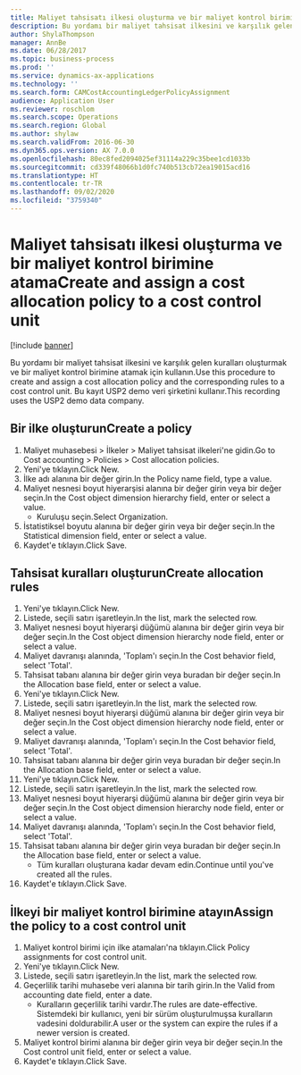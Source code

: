 ```yaml
---
title: Maliyet tahsisatı ilkesi oluşturma ve bir maliyet kontrol birimine atama
description: Bu yordamı bir maliyet tahsisat ilkesini ve karşılık gelen kuralları oluşturmak ve bir maliyet kontrol birimine atamak için kullanın.
author: ShylaThompson
manager: AnnBe
ms.date: 06/28/2017
ms.topic: business-process
ms.prod: ''
ms.service: dynamics-ax-applications
ms.technology: ''
ms.search.form: CAMCostAccountingLedgerPolicyAssignment
audience: Application User
ms.reviewer: roschlom
ms.search.scope: Operations
ms.search.region: Global
ms.author: shylaw
ms.search.validFrom: 2016-06-30
ms.dyn365.ops.version: AX 7.0.0
ms.openlocfilehash: 80ec8fed2094025ef31114a229c35bee1cd1033b
ms.sourcegitcommit: cd339f48066b1d0fc740b513cb72ea19015acd16
ms.translationtype: HT
ms.contentlocale: tr-TR
ms.lasthandoff: 09/02/2020
ms.locfileid: "3759340"
---
```

# <a name="create-and-assign-a-cost-allocation-policy-to-a-cost-control-unit"></a><span data-ttu-id="96d8c-103">Maliyet tahsisatı ilkesi oluşturma ve bir maliyet kontrol birimine atama</span><span class="sxs-lookup"><span data-stu-id="96d8c-103">Create and assign a cost allocation policy to a cost control unit</span></span>

[!include [banner](../../includes/banner.md)]

<span data-ttu-id="96d8c-104">Bu yordamı bir maliyet tahsisat ilkesini ve karşılık gelen kuralları oluşturmak ve bir maliyet kontrol birimine atamak için kullanın.</span><span class="sxs-lookup"><span data-stu-id="96d8c-104">Use this procedure to create and assign a cost allocation policy and the corresponding rules to a cost control unit.</span></span> <span data-ttu-id="96d8c-105">Bu kayıt USP2 demo veri şirketini kullanır.</span><span class="sxs-lookup"><span data-stu-id="96d8c-105">This recording uses the USP2 demo data company.</span></span>


## <a name="create-a-policy"></a><span data-ttu-id="96d8c-106">Bir ilke oluşturun</span><span class="sxs-lookup"><span data-stu-id="96d8c-106">Create a policy</span></span>
1. <span data-ttu-id="96d8c-107">Maliyet muhasebesi > İlkeler > Maliyet tahsisat ilkeleri'ne gidin.</span><span class="sxs-lookup"><span data-stu-id="96d8c-107">Go to Cost accounting > Policies > Cost allocation policies.</span></span>
2. <span data-ttu-id="96d8c-108">Yeni'ye tıklayın.</span><span class="sxs-lookup"><span data-stu-id="96d8c-108">Click New.</span></span>
3. <span data-ttu-id="96d8c-109">İlke adı alanına bir değer girin.</span><span class="sxs-lookup"><span data-stu-id="96d8c-109">In the Policy name field, type a value.</span></span>
4. <span data-ttu-id="96d8c-110">Maliyet nesnesi boyut hiyerarşisi alanına bir değer girin veya bir değer seçin.</span><span class="sxs-lookup"><span data-stu-id="96d8c-110">In the Cost object dimension hierarchy field, enter or select a value.</span></span>
    * <span data-ttu-id="96d8c-111">Kuruluşu seçin.</span><span class="sxs-lookup"><span data-stu-id="96d8c-111">Select Organization.</span></span>  
5. <span data-ttu-id="96d8c-112">İstatistiksel boyutu alanına bir değer girin veya bir değer seçin.</span><span class="sxs-lookup"><span data-stu-id="96d8c-112">In the Statistical dimension field, enter or select a value.</span></span>
6. <span data-ttu-id="96d8c-113">Kaydet'e tıklayın.</span><span class="sxs-lookup"><span data-stu-id="96d8c-113">Click Save.</span></span>

## <a name="create-allocation-rules"></a><span data-ttu-id="96d8c-114">Tahsisat kuralları oluşturun</span><span class="sxs-lookup"><span data-stu-id="96d8c-114">Create allocation rules</span></span>
1. <span data-ttu-id="96d8c-115">Yeni'ye tıklayın.</span><span class="sxs-lookup"><span data-stu-id="96d8c-115">Click New.</span></span>
2. <span data-ttu-id="96d8c-116">Listede, seçili satırı işaretleyin.</span><span class="sxs-lookup"><span data-stu-id="96d8c-116">In the list, mark the selected row.</span></span>
3. <span data-ttu-id="96d8c-117">Maliyet nesnesi boyut hiyerarşi düğümü alanına bir değer girin veya bir değer seçin.</span><span class="sxs-lookup"><span data-stu-id="96d8c-117">In the Cost object dimension hierarchy node field, enter or select a value.</span></span>
4. <span data-ttu-id="96d8c-118">Maliyet davranışı alanında, 'Toplam'ı seçin.</span><span class="sxs-lookup"><span data-stu-id="96d8c-118">In the Cost behavior field, select 'Total'.</span></span>
5. <span data-ttu-id="96d8c-119">Tahsisat tabanı alanına bir değer girin veya buradan bir değer seçin.</span><span class="sxs-lookup"><span data-stu-id="96d8c-119">In the Allocation base field, enter or select a value.</span></span>
6. <span data-ttu-id="96d8c-120">Yeni'ye tıklayın.</span><span class="sxs-lookup"><span data-stu-id="96d8c-120">Click New.</span></span>
7. <span data-ttu-id="96d8c-121">Listede, seçili satırı işaretleyin.</span><span class="sxs-lookup"><span data-stu-id="96d8c-121">In the list, mark the selected row.</span></span>
8. <span data-ttu-id="96d8c-122">Maliyet nesnesi boyut hiyerarşi düğümü alanına bir değer girin veya bir değer seçin.</span><span class="sxs-lookup"><span data-stu-id="96d8c-122">In the Cost object dimension hierarchy node field, enter or select a value.</span></span>
9. <span data-ttu-id="96d8c-123">Maliyet davranışı alanında, 'Toplam'ı seçin.</span><span class="sxs-lookup"><span data-stu-id="96d8c-123">In the Cost behavior field, select 'Total'.</span></span>
10. <span data-ttu-id="96d8c-124">Tahsisat tabanı alanına bir değer girin veya buradan bir değer seçin.</span><span class="sxs-lookup"><span data-stu-id="96d8c-124">In the Allocation base field, enter or select a value.</span></span>
11. <span data-ttu-id="96d8c-125">Yeni'ye tıklayın.</span><span class="sxs-lookup"><span data-stu-id="96d8c-125">Click New.</span></span>
12. <span data-ttu-id="96d8c-126">Listede, seçili satırı işaretleyin.</span><span class="sxs-lookup"><span data-stu-id="96d8c-126">In the list, mark the selected row.</span></span>
13. <span data-ttu-id="96d8c-127">Maliyet nesnesi boyut hiyerarşi düğümü alanına bir değer girin veya bir değer seçin.</span><span class="sxs-lookup"><span data-stu-id="96d8c-127">In the Cost object dimension hierarchy node field, enter or select a value.</span></span>
14. <span data-ttu-id="96d8c-128">Maliyet davranışı alanında, 'Toplam'ı seçin.</span><span class="sxs-lookup"><span data-stu-id="96d8c-128">In the Cost behavior field, select 'Total'.</span></span>
15. <span data-ttu-id="96d8c-129">Tahsisat tabanı alanına bir değer girin veya buradan bir değer seçin.</span><span class="sxs-lookup"><span data-stu-id="96d8c-129">In the Allocation base field, enter or select a value.</span></span>
    * <span data-ttu-id="96d8c-130">Tüm kuralları oluşturana kadar devam edin.</span><span class="sxs-lookup"><span data-stu-id="96d8c-130">Continue until you've created all the rules.</span></span>  
16. <span data-ttu-id="96d8c-131">Kaydet'e tıklayın.</span><span class="sxs-lookup"><span data-stu-id="96d8c-131">Click Save.</span></span>

## <a name="assign-the-policy-to-a-cost-control-unit"></a><span data-ttu-id="96d8c-132">İlkeyi bir maliyet kontrol birimine atayın</span><span class="sxs-lookup"><span data-stu-id="96d8c-132">Assign the policy to a cost control unit</span></span>
1. <span data-ttu-id="96d8c-133">Maliyet kontrol birimi için ilke atamaları'na tıklayın.</span><span class="sxs-lookup"><span data-stu-id="96d8c-133">Click Policy assignments for cost control unit.</span></span>
2. <span data-ttu-id="96d8c-134">Yeni'ye tıklayın.</span><span class="sxs-lookup"><span data-stu-id="96d8c-134">Click New.</span></span>
3. <span data-ttu-id="96d8c-135">Listede, seçili satırı işaretleyin.</span><span class="sxs-lookup"><span data-stu-id="96d8c-135">In the list, mark the selected row.</span></span>
4. <span data-ttu-id="96d8c-136">Geçerlilik tarihi muhasebe veri alanına bir tarih girin.</span><span class="sxs-lookup"><span data-stu-id="96d8c-136">In the Valid from accounting date field, enter a date.</span></span>
    * <span data-ttu-id="96d8c-137">Kuralların geçerlilik tarihi vardır.</span><span class="sxs-lookup"><span data-stu-id="96d8c-137">The rules are date-effective.</span></span> <span data-ttu-id="96d8c-138">Sistemdeki bir kullanıcı, yeni bir sürüm oluşturulmuşsa kuralların vadesini doldurabilir.</span><span class="sxs-lookup"><span data-stu-id="96d8c-138">A user or the system can expire the rules if a newer version is created.</span></span>  
5. <span data-ttu-id="96d8c-139">Maliyet kontrol birimi alanına bir değer girin veya bir değer seçin.</span><span class="sxs-lookup"><span data-stu-id="96d8c-139">In the Cost control unit field, enter or select a value.</span></span>
6. <span data-ttu-id="96d8c-140">Kaydet'e tıklayın.</span><span class="sxs-lookup"><span data-stu-id="96d8c-140">Click Save.</span></span>

